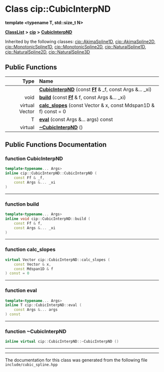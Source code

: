 

# Class cip::CubicInterpND

**template &lt;typename T, std::size\_t N&gt;**



[**ClassList**](annotated.md) **>** [**cip**](namespacecip.md) **>** [**CubicInterpND**](classcip_1_1CubicInterpND.md)










Inherited by the following classes: [cip::AkimaSpline1D](classcip_1_1AkimaSpline1D.md),  [cip::AkimaSpline2D](classcip_1_1AkimaSpline2D.md),  [cip::MonotonicSpline1D](classcip_1_1MonotonicSpline1D.md),  [cip::MonotonicSpline2D](classcip_1_1MonotonicSpline2D.md),  [cip::NaturalSpline1D](classcip_1_1NaturalSpline1D.md),  [cip::NaturalSpline2D](classcip_1_1NaturalSpline2D.md),  [cip::NaturalSpline3D](classcip_1_1NaturalSpline3D.md)
































## Public Functions

| Type | Name |
| ---: | :--- |
|   | [**CubicInterpND**](#function-cubicinterpnd) (const [**Ff**](classcip_1_1VectorN.md) & \_f, const Args &... \_xi) <br> |
|  void | [**build**](#function-build) (const [**Ff**](classcip_1_1VectorN.md) & f, const Args &... \_xi) <br> |
| virtual Vector | [**calc\_slopes**](#function-calc_slopes) (const Vector & x, const Mdspan1D & f) const = 0<br> |
|  T | [**eval**](#function-eval) (const Args &... args) const<br> |
| virtual  | [**~CubicInterpND**](#function-cubicinterpnd) () <br> |




























## Public Functions Documentation




### function CubicInterpND 

```C++
template<typename... Args>
inline cip::CubicInterpND::CubicInterpND (
    const Ff & _f,
    const Args &... _xi
) 
```




<hr>



### function build 

```C++
template<typename... Args>
inline void cip::CubicInterpND::build (
    const Ff & f,
    const Args &... _xi
) 
```




<hr>



### function calc\_slopes 

```C++
virtual Vector cip::CubicInterpND::calc_slopes (
    const Vector & x,
    const Mdspan1D & f
) const = 0
```




<hr>



### function eval 

```C++
template<typename... Args>
inline T cip::CubicInterpND::eval (
    const Args &... args
) const
```




<hr>



### function ~CubicInterpND 

```C++
inline virtual cip::CubicInterpND::~CubicInterpND () 
```




<hr>

------------------------------
The documentation for this class was generated from the following file `include/cubic_spline.hpp`

